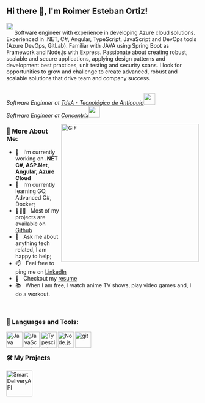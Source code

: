 ## Hi there 👋, I'm Roimer Esteban Ortiz!
<a href='https://www.linkedin.com/in/roimerortizc/'><img align='left' alt="linkedin" src="https://raw.githubusercontent.com/rahul-jha98/rahul-jha98/561d474902b59c7429ec22bb73e225696c27b202/assets/linkedin.svg" height='18px'/></a>
<br/>
Software engineer with experience in developing Azure cloud solutions. Experienced in .NET, C#, Angular, TypeScript, JavaScript and DevOps tools (Azure DevOps, GitLab). Familiar with JAVA using Spring Boot as Framework and Node.js with Express.
Passionate about creating robust, scalable and secure applications, applying design patterns and development best practices, unit testing and security scans.
I look for opportunities to grow and challenge to create advanced, robust and scalable solutions that drive team and company success.
<br/>
<br/>
<p><em>Software Enginner at <a href="https://www.tdea.edu.co/">TdeA - Tecnológico de Antioquia</a><img src="https://media.giphy.com/media/fYSnHlufseco8Fh93Z/giphy.gif" width="30">
</br>
Software Engineer at <a href="https://www.concentrix.com/about/">Concentrix</a><img src="https://media.giphy.com/media/WUlplcMpOCEmTGBtBW/giphy.gif" width="30"> 
</em></p>

<img align="right" alt="GIF" src="https://raw.githubusercontent.com/rahul-jha98/rahul-jha98/main/techstack.gif" width="360px"/>
  
### 🧐 More About Me:

- 🔭 &nbsp; I’m currently working on **.NET C#, ASP.Net, Angular,  Azure Cloud**
- 🌱 &nbsp; I’m currently learning GO, Advanced C#, Docker; 
- 👨🏻‍💻 &nbsp; Most of my projects are available on [Github]()
- 💬 &nbsp; Ask me about anything tech related, I am happy to help;
- 📫 &nbsp; Feel free to ping me on [LinkedIn](https://www.linkedin.com/in/roimerortizc/)
- 📝 &nbsp; Checkout my [resume](https://drive.google.com/file/d/1JRMZWBNsZjJUT6pYk8nzSVtRG_AZEctE/view?usp=sharing)
- 📚 &nbsp; When I am free, I watch anime TV shows, play video games and, I do a workout.

<br>

### 🔨 Languages and Tools:
<a href="https://www.java.com" target="_blank"><img align="left" alt="Java" height ="42px" src="https://raw.githubusercontent.com/rahul-jha98/github_readme_icons/main/language_and_tools/square/java/java.svg"></a>
<a href="https://developer.mozilla.org/en-US/docs/Web/JavaScript" target="_blank"> <img align="left" alt="JavaScript" height ="42px"  src="https://raw.githubusercontent.com/rahul-jha98/github_readme_icons/main/language_and_tools/square/javascript/javascript.svg"> </a>
<a href="https://www.typescriptlang.org/" target="_blank"><img align="left" alt="Typescirpt" height ="42px" src="https://raw.githubusercontent.com/rahul-jha98/github_readme_icons/main/language_and_tools/square/typescript/typescript.svg"></a>
<a href="https://nodejs.org" target="_blank"><img align="left" alt="Node.js" height ="42px" src="https://raw.githubusercontent.com/rahul-jha98/github_readme_icons/main/language_and_tools/square/node/node.svg"></a>
<a href="https://git-scm.com/" target="_blank"> <img src="https://raw.githubusercontent.com/rahul-jha98/github_readme_icons/main/language_and_tools/square/git-scm/git-scm.svg" align="left" alt="git" height='42px'/> </a>

<br>
<br>

### 🛠️ My Projects
<a href="..." target="_blank"> <img alt="SmartDeliveryAPI" src="./projects/artistify.svg" height="68" align="left"> </a>

